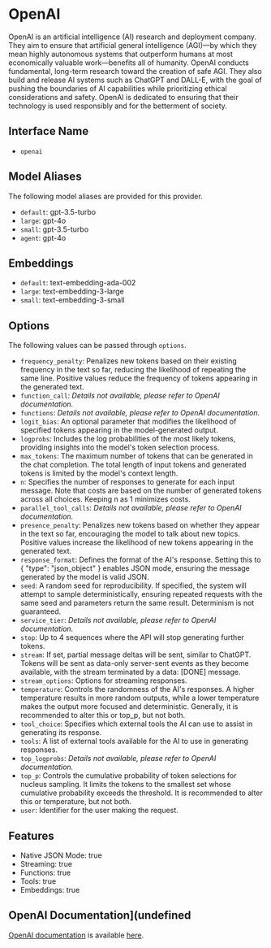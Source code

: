 # OpenAI

OpenAI is an artificial intelligence (AI) research and deployment company. They aim to ensure that artificial general intelligence (AGI)—by which they mean highly autonomous systems that outperform humans at most economically valuable work—benefits all of humanity. OpenAI conducts fundamental, long-term research toward the creation of safe AGI. They also build and release AI systems such as ChatGPT and DALL-E, with the goal of pushing the boundaries of AI capabilities while prioritizing ethical considerations and safety. OpenAI is dedicated to ensuring that their technology is used responsibly and for the betterment of society.

## Interface Name

- `openai`


## Model Aliases

The following model aliases are provided for this provider. 

- `default`: gpt-3.5-turbo
- `large`: gpt-4o
- `small`: gpt-3.5-turbo
- `agent`: gpt-4o

## Embeddings

- `default`: text-embedding-ada-002
- `large`: text-embedding-3-large
- `small`: text-embedding-3-small


## Options

The following values can be passed through `options`.

- `frequency_penalty`: Penalizes new tokens based on their existing frequency in the text so far, reducing the likelihood of repeating the same line. Positive values reduce the frequency of tokens appearing in the generated text.
- `function_call`: _Details not available, please refer to OpenAI documentation._
- `functions`: _Details not available, please refer to OpenAI documentation._
- `logit_bias`: An optional parameter that modifies the likelihood of specified tokens appearing in the model-generated output.
- `logprobs`: Includes the log probabilities of the most likely tokens, providing insights into the model's token selection process.
- `max_tokens`: The maximum number of tokens that can be generated in the chat completion. The total length of input tokens and generated tokens is limited by the model's context length.
- `n`: Specifies the number of responses to generate for each input message. Note that costs are based on the number of generated tokens across all choices. Keeping n as 1 minimizes costs.
- `parallel_tool_calls`: _Details not available, please refer to OpenAI documentation._
- `presence_penalty`: Penalizes new tokens based on whether they appear in the text so far, encouraging the model to talk about new topics. Positive values increase the likelihood of new tokens appearing in the generated text.
- `response_format`: Defines the format of the AI's response. Setting this to { "type": "json_object" } enables JSON mode, ensuring the message generated by the model is valid JSON.
- `seed`: A random seed for reproducibility. If specified, the system will attempt to sample deterministically, ensuring repeated requests with the same seed and parameters return the same result. Determinism is not guaranteed.
- `service_tier`: _Details not available, please refer to OpenAI documentation._
- `stop`: Up to 4 sequences where the API will stop generating further tokens.
- `stream`: If set, partial message deltas will be sent, similar to ChatGPT. Tokens will be sent as data-only server-sent events as they become available, with the stream terminated by a data: [DONE] message.
- `stream_options`: Options for streaming responses.
- `temperature`: Controls the randomness of the AI's responses. A higher temperature results in more random outputs, while a lower temperature makes the output more focused and deterministic. Generally, it is recommended to alter this or top_p, but not both.
- `tool_choice`: Specifies which external tools the AI can use to assist in generating its response.
- `tools`: A list of external tools available for the AI to use in generating responses.
- `top_logprobs`: _Details not available, please refer to OpenAI documentation._
- `top_p`: Controls the cumulative probability of token selections for nucleus sampling. It limits the tokens to the smallest set whose cumulative probability exceeds the threshold. It is recommended to alter this or temperature, but not both.
- `user`: Identifier for the user making the request.


## Features

- Native JSON Mode: true
- Streaming: true
- Functions: true
- Tools: true
- Embeddings: true


## OpenAI Documentation](undefined

[OpenAI documentation](https://platform.openai.com/docs/overview) is available [here](https://platform.openai.com/docs/overview).
